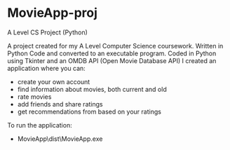 # MovieApp-proj
A Level CS Project (Python)

A project created for my A Level Computer Science coursework.
Written in Python Code and converted to an executable program.
Coded in Python using Tkinter and an OMDB API (Open Movie Database API) I created an application where you can:
  - create your own account
  - find information about movies, both current and old
  - rate movies
  - add friends and share ratings
  - get recommendations from based on your ratings

To run the application:
  - MovieApp\dist\MovieApp.exe
